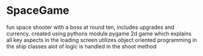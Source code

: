 # SpaceGame
fun space shooter with a boss at round ten, includes upgrades and currency.
created using pythons module pygame
2d game which explains all key aspects in the loading screen
utilizes object oriented programming in the ship classes 
alot of logic is handled in the shoot method
